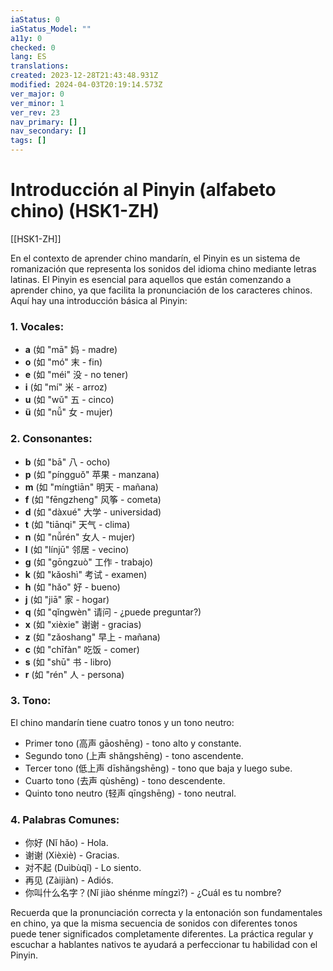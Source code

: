 ```yaml
---
iaStatus: 0
iaStatus_Model: ""
a11y: 0
checked: 0
lang: ES
translations: 
created: 2023-12-28T21:43:48.931Z
modified: 2024-04-03T20:19:14.573Z
ver_major: 0
ver_minor: 1
ver_rev: 23
nav_primary: []
nav_secondary: []
tags: []
---
```

# Introducción al Pinyin (alfabeto chino) (HSK1-ZH)

[[HSK1-ZH]]

En el contexto de aprender chino mandarín, el Pinyin es un sistema de romanización que representa los sonidos del idioma chino mediante letras latinas. El Pinyin es esencial para aquellos que están comenzando a aprender chino, ya que facilita la pronunciación de los caracteres chinos. Aquí hay una introducción básica al Pinyin:

### 1. **Vocales:**

- **a** (如 "mā" 妈 - madre)
- **o** (如 "mó" 末 - fin)
- **e** (如 "méi" 没 - no tener)
- **i** (如 "mí" 米 - arroz)
- **u** (如 "wǔ" 五 - cinco)
- **ü** (如 "nǚ" 女 - mujer)

### 2. **Consonantes:**

- **b** (如 "bā" 八 - ocho)
- **p** (如 "píngguǒ" 苹果 - manzana)
- **m** (如 "míngtiān" 明天 - mañana)
- **f** (如 "fēngzheng" 风筝 - cometa)
- **d** (如 "dàxué" 大学 - universidad)
- **t** (如 "tiānqi" 天气 - clima)
- **n** (如 "nǚrén" 女人 - mujer)
- **l** (如 "línjū" 邻居 - vecino)
- **g** (如 "gōngzuò" 工作 - trabajo)
- **k** (如 "kǎoshì" 考试 - examen)
- **h** (如 "hǎo" 好 - bueno)
- **j** (如 "jiā" 家 - hogar)
- **q** (如 "qǐngwèn" 请问 - ¿puede preguntar?)
- **x** (如 "xièxie" 谢谢 - gracias)
- **z** (如 "zǎoshang" 早上 - mañana)
- **c** (如 "chīfàn" 吃饭 - comer)
- **s** (如 "shū" 书 - libro)
- **r** (如 "rén" 人 - persona)

### 3. **Tono:**
El chino mandarín tiene cuatro tonos y un tono neutro:
- Primer tono (高声 gāoshēng) - tono alto y constante.
- Segundo tono (上声 shǎngshēng) - tono ascendente.
- Tercer tono (低上声 dīshǎngshēng) - tono que baja y luego sube.
- Cuarto tono (去声 qùshēng) - tono descendente.
- Quinto tono neutro (轻声 qīngshēng) - tono neutral.

### 4. **Palabras Comunes:**

- 你好 (Nǐ hǎo) - Hola.
- 谢谢 (Xièxiè) - Gracias.
- 对不起 (Duìbùqǐ) - Lo siento.
- 再见 (Zàijiàn) - Adiós.
- 你叫什么名字？(Nǐ jiào shénme míngzì?) - ¿Cuál es tu nombre?

Recuerda que la pronunciación correcta y la entonación son fundamentales en chino, ya que la misma secuencia de sonidos con diferentes tonos puede tener significados completamente diferentes. La práctica regular y escuchar a hablantes nativos te ayudará a perfeccionar tu habilidad con el Pinyin.